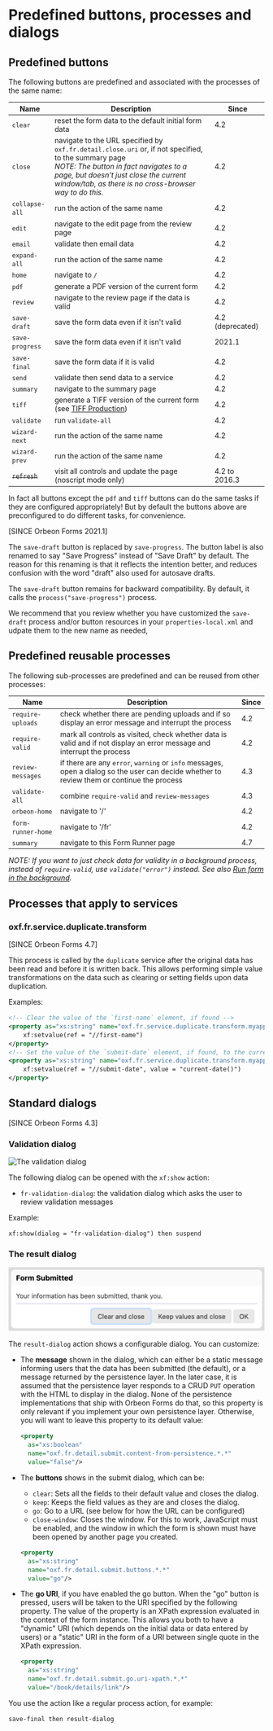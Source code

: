 # Predefined buttons, processes and dialogs

## Predefined buttons

The following buttons are predefined and associated with the processes of the same name:

| Name            | Description | Since            |
|-----------------| ----------- |------------------|
| `clear`         | reset the form data to the default initial form data | 4.2              |
| `close`         | navigate to the URL specified by `oxf.fr.detail.close.uri` or, if not specified, to the summary page<br>*NOTE: The button in fact navigates to a page, but doesn't just close the current window/tab, as there is no cross-browser way to do this.* | 4.2              |
| `collapse-all`  | run the action of the same name | 4.2              |
| `edit`          | navigate to the edit page from the review page | 4.2              |
| `email`         | validate then email data | 4.2              |
| `expand-all`    | run the action of the same name | 4.2              |
| `home`          | navigate to `/` | 4.2              |
| `pdf`           | generate a PDF version of the current form | 4.2              |
| `review`        | navigate to the review page if the data is valid | 4.2              |
| `save-draft`    | save the form data even if it isn't valid | 4.2 (deprecated) |
| `save-progress` | save the form data even if it isn't valid | 2021.1           |
| `save-final`    | save the form data if it is valid | 4.2              |
| `send`          | validate then send data to a service | 4.2              |
| `summary`       | navigate to the summary page | 4.2              |
| `tiff`          | generate a TIFF version of the current form (see [TIFF Production](../../feature/tiff-production.md)) | 4.2              |
| `validate`      | run `validate-all` | 4.2              |
| `wizard-next`   | run the action of the same name | 4.2              |
| `wizard-prev`   | run the action of the same name | 4.2              |
| ~~`refresh`~~   | visit all controls and update the page (noscript mode only) | 4.2 to 2016.3    |

In fact all buttons except the `pdf` and `tiff` buttons can do the same tasks if they are configured appropriately! But
by default the buttons above are preconfigured to do different tasks, for convenience.

[SINCE Orbeon Forms 2021.1]

The `save-draft` button is replaced by `save-progress`. The button label is also renamed to say "Save Progress" instead of "Save Draft" by default. The reason for this renaming is that it reflects the intention better, and reduces confusion with the word "draft" also used for autosave drafts.

The `save-draft` button remains for backward compatibility. By default, it calls the `process("save-progress")` process.

We recommend that you review whether you have customized the `save-draft` process and/or button resources in your `properties-local.xml` and udpate them to the new name as needed,

## Predefined reusable processes

The following sub-processes are predefined and can be reused from other processes:

| Name | Description | Since |
| ---- | ----------- | ----- |
| `require-uploads` | check whether there are pending uploads and if so display an error message and interrupt the process | 4.2 |
| `require-valid` | mark all controls as visited, check whether data is valid and if not display an error message and interrupt the process | 4.2 |
| `review-messages` | if there are any `error`, `warning` or `info` messages, open a dialog so the user can decide whether to review them or continue the process | 4.3 |
| `validate-all` | combine `require-valid` and `review-messages` | 4.3 |
| `orbeon-home` | navigate to '/' | 4.2 |
| `form-runner-home` | navigate to '/fr' | 4.2 |
| `summary` | navigate to this Form Runner page | 4.7 |

*NOTE: If you want to just check data for validity in a background process, instead of `require-valid`, use `validate("error")` instead. See also [Run form in the background](../../api/other/run-form-background.md).*

## Processes that apply to services

### oxf.fr.service.duplicate.transform

[SINCE Orbeon Forms 4.7]

This process is called by the `duplicate` service after the original data has been read and before it is written back. This allows performing simple value transformations on the data such as clearing or setting fields upon data duplication.

Examples:

```xml
<!-- Clear the value of the `first-name` element, if found -->
<property as="xs:string" name="oxf.fr.service.duplicate.transform.myapp.myform">
    xf:setvalue(ref = "//first-name")
</property>
<!-- Set the value of the `submit-date` element, if found, to the current date -->
<property as="xs:string" name="oxf.fr.service.duplicate.transform.myapp.myform">
    xf:setvalue(ref = "//submit-date", value = "current-date()")
</property>
```

## Standard dialogs

[SINCE Orbeon Forms 4.3]

### Validation dialog

![The validation dialog](../../images/review-messages.png)

The following dialog can be opened with the `xf:show` action:

- `fr-validation-dialog`: the validation dialog which asks the user to review validation messages

Example:

```
xf:show(dialog = "fr-validation-dialog") then suspend
```

### The result dialog

![The result dialog](../../images/result-dialog.png)

The `result-dialog` action shows a configurable dialog. You can customize:

- The **message** shown in the dialog, which can either be a static message informing users that the data has been submitted (the default), or a message returned by the persistence layer. In the later case, it is assumed that the persistence layer responds to a CRUD `PUT` operation with the HTML to display in the dialog. None of the persistence implementations that ship with Orbeon Forms do that, so this property is only relevant if you implement your own persistence layer. Otherwise, you will want to leave this property to its default value:

    ```xml
    <property
      as="xs:boolean"
      name="oxf.fr.detail.submit.content-from-persistence.*.*"
      value="false"/>
    ```
- The **buttons** shows in the submit dialog, which can be:
    - `clear`: Sets all the fields to their default value and closes the dialog.
    - `keep`: Keeps the field values as they are and closes the dialog.
    - `go`: Go to a URL (see below for how the URL can be configured)
    - `close-window`: Closes the window. For this to work, JavaScript must be enabled, and the window in which the form is shown must have been opened by another page you created.

    ```xml
    <property
      as="xs:string"
      name="oxf.fr.detail.submit.buttons.*.*"
      value="go"/>
    ```
- The **go URI**, if you have enabled the go button. When the "go" button is pressed, users will be taken to the URI specified by the following property. The value of the property is an XPath expression evaluated in the context of the form instance. This allows you both to have a "dynamic" URI (which depends on the initial data or data entered by users) or a "static" URI in the form of a URI between single quote in the XPath expression.

    ```xml
    <property
      as="xs:string"
      name="oxf.fr.detail.submit.go.uri-xpath.*.*"
      value="/book/details/link"/>
    ```

You use the action like a regular process action, for example:

```
save-final then result-dialog
``` 
